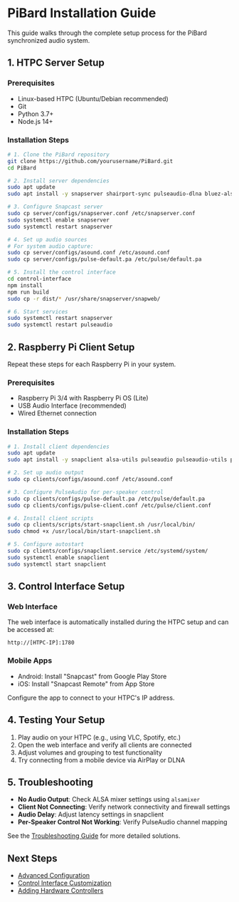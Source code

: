 # PiBard Installation Guide

This guide walks through the complete setup process for the PiBard synchronized audio system.

## 1. HTPC Server Setup

### Prerequisites

- Linux-based HTPC (Ubuntu/Debian recommended)
- Git
- Python 3.7+
- Node.js 14+

### Installation Steps

```bash
# 1. Clone the PiBard repository
git clone https://github.com/yourusername/PiBard.git
cd PiBard

# 2. Install server dependencies
sudo apt update
sudo apt install -y snapserver shairport-sync pulseaudio-dlna bluez-alsa alsa-utils nodejs npm

# 3. Configure Snapcast server
sudo cp server/configs/snapserver.conf /etc/snapserver.conf
sudo systemctl enable snapserver
sudo systemctl restart snapserver

# 4. Set up audio sources
# For system audio capture:
sudo cp server/configs/asound.conf /etc/asound.conf
sudo cp server/configs/pulse-default.pa /etc/pulse/default.pa

# 5. Install the control interface
cd control-interface
npm install
npm run build
sudo cp -r dist/* /usr/share/snapserver/snapweb/

# 6. Start services
sudo systemctl restart snapserver
sudo systemctl restart pulseaudio
```

## 2. Raspberry Pi Client Setup

Repeat these steps for each Raspberry Pi in your system.

### Prerequisites

- Raspberry Pi 3/4 with Raspberry Pi OS (Lite)
- USB Audio Interface (recommended)
- Wired Ethernet connection

### Installation Steps

```bash
# 1. Install client dependencies
sudo apt update
sudo apt install -y snapclient alsa-utils pulseaudio pulseaudio-utils pulseaudio-module-zeroconf

# 2. Set up audio output
sudo cp clients/configs/asound.conf /etc/asound.conf

# 3. Configure PulseAudio for per-speaker control
sudo cp clients/configs/pulse-default.pa /etc/pulse/default.pa
sudo cp clients/configs/pulse-client.conf /etc/pulse/client.conf

# 4. Install client scripts
sudo cp clients/scripts/start-snapclient.sh /usr/local/bin/
sudo chmod +x /usr/local/bin/start-snapclient.sh

# 5. Configure autostart
sudo cp clients/configs/snapclient.service /etc/systemd/system/
sudo systemctl enable snapclient
sudo systemctl start snapclient
```

## 3. Control Interface Setup

### Web Interface

The web interface is automatically installed during the HTPC setup and can be accessed at:

```
http://[HTPC-IP]:1780
```

### Mobile Apps

- Android: Install "Snapcast" from Google Play Store
- iOS: Install "Snapcast Remote" from App Store

Configure the app to connect to your HTPC's IP address.

## 4. Testing Your Setup

1. Play audio on your HTPC (e.g., using VLC, Spotify, etc.)
2. Open the web interface and verify all clients are connected
3. Adjust volumes and grouping to test functionality
4. Try connecting from a mobile device via AirPlay or DLNA

## 5. Troubleshooting

- **No Audio Output**: Check ALSA mixer settings using `alsamixer`
- **Client Not Connecting**: Verify network connectivity and firewall settings
- **Audio Delay**: Adjust latency settings in snapclient
- **Per-Speaker Control Not Working**: Verify PulseAudio channel mapping

See the [Troubleshooting Guide](troubleshooting.md) for more detailed solutions.

## Next Steps

- [Advanced Configuration](advanced-config.md)
- [Control Interface Customization](control-interface.md)
- [Adding Hardware Controllers](hardware-controllers.md)
